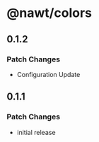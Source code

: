 # @nawt/colors

## 0.1.2

### Patch Changes

- Configuration Update

## 0.1.1

### Patch Changes

- initial release
